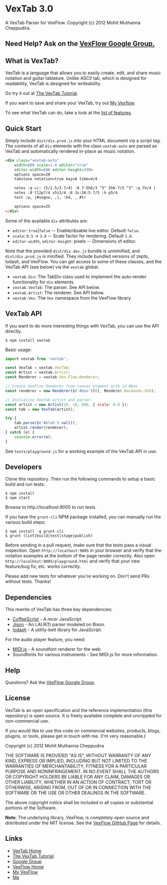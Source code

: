 # VexTab 3.0

A VexTab Parser for VexFlow.
Copyright (c) 2012 Mohit Muthanna Cheppudira.

## Need Help? Ask on the [VexFlow Google Group.](https://groups.google.com/forum/?fromgroups#!forum/vexflow)

## What is VexTab?

VexTab is a language that allows you to easily create, edit, and share music notation and guitar tablature. Unlike ASCII tab, which is designed for readability, VexTab is designed for writeability.

Go try it out at [The VexTab Tutorial](http://vexflow.com/vextab/tutorial.html).

If you want to save and share your VexTab, try out [My Vexflow](http://my.vexflow.com).

To see what VexTab can do, take a look at the [list of features](http://my.vexflow.com/articles/53?source=enabled).

## Quick Start

Simply include `dist/div.prod.js` into your HTML document via a script tag. The contents of all `div` elements with the class `vextab-auto` are parsed as VexTab and automatically rendered in-place as music notation.

```html
<div class="vextab-auto"
    width=680 scale=1.0 editor="true"
    editor-width=680 editor-height=330>
    options space=20
    tabstave notation=true key=A time=4/4

    notes :q =|: (5/2.5/3.7/4) :8 7-5h6/3 ^3^ 5h6-7/5 ^3^ :q 7V/4 |
    notes :8 t12p7/4 s5s3/4 :8 3s:16:5-7/5 :h p5/4
    text :w, |#segno, ,|, :hd, , #tr

    options space=25
</div>
```

Some of the available `div` attributes are:

* `editor`: `true`|`false` -- Enable/disable live editor. Default `false`.
* `scale`: `0.5` -> `3.0` -- Scale factor for rendering. Default `1.0`.
* `editor-width`, `editor-height`: pixels -- Dimensions of editor.

Note that the provided `dist/div.dev.js` bundle is unminified, and `dist/div.prod.js` is minified. They include bundled versions of zepto, lodash, and VexFlow. You can get access to some of these classes, and the VexTab API (see below) via the `vextab` global.

* `vextab.Div`: The TabDiv class used to implement the auto-render functionality for `div` elements.
* `vextab.VexTab`: The parser. See API below.
* `vextab.Artist`: The renderer. See API below.
* `vextab.Vex`: The `Vex` namespace from the VexFlow library.

## VexTab API

If you want to do more interesting things with VexTab, you can use the API directly.

```
$ npm install vextab
```

Basic usage:

```js
import vextab from 'vextab';

const VexTab = vextab.VexTab;
const Artist = vextab.Artist;
const Renderer = vextab.Vex.Flow.Renderer;

// Create VexFlow Renderer from canvas element with id #boo
const renderer = new Renderer($('#boo')[0], Renderer.Backends.SVG);

// Initialize VexTab artist and parser.
const artist = new Artist(10, 10, 600, { scale: 0.8 });
const tab = new VexTab(artist);

try {
    tab.parse($('#blah').val());
    artist.render(renderer);
} catch (e) {
    console.error(e);
}
```

See `tests/playground.js` for a working example of the VexTab API in use.

## Developers

Clone this repository. Then run the following commands to setup a basic build and run tests:

```
$ npm install
$ npm start
```

Browse to http://localhost:9005 to run tests.

If you have the `grunt-cli` NPM package installed, you can manually run the various build steps:

```
$ npm install -g grunt-cli
$ grunt (lint|build|test|stage|publish)
```

Before sending in a pull request, make sure that the tests pass a visual inspection. Open `http://localhost:9005` in your browser and verify that the notation examples at the bottom of the page render correctly. Also open `http://localhost:9005/playground.html` and verify that your new feature/bug fix, etc. works correctly.

Please add new tests for whatever you're working on. Don't send PRs without tests. Thanks!

## Dependencies

This rewrite of VexTab has three key dependencies:

  * [CoffeeScript](http://coffeescript.org/) - A *nicer* JavaScript.
  * [Jison](http://zaach.github.com/jison/) - An LALR(1) parser modeled on Bison.
  * [lodash](http://lodash.com/) - A utility-belt library for JavaScript.

For the audio player feature, you need:

  * [MIDI.js](https://github.com/mudcube/MIDI.js) - A soundfont renderer for the web.
  * Soundfonts for various instruments - See MIDI.js for more information.

## Help

Questions? Ask the [VexFlow Google Group](https://groups.google.com/forum/?fromgroups#!forum/vexflow).

## License

VexTab is an open specification and the reference implementation (this repository) is open source. It is freely available complete and uncrippled for non-commercial use.

If you would like to use this code on commercial websites, products, blogs, plugins, or tools, please get in touch with me. (I'm very reasonable.)

Copyright (c) 2012 Mohit Muthanna Cheppudira

THE SOFTWARE IS PROVIDED "AS IS", WITHOUT WARRANTY OF ANY KIND, EXPRESS OR IMPLIED, INCLUDING BUT NOT LIMITED TO THE WARRANTIES OF MERCHANTABILITY, FITNESS FOR A PARTICULAR PURPOSE AND NONINFRINGEMENT. IN NO EVENT SHALL THE AUTHORS OR COPYRIGHT HOLDERS BE LIABLE FOR ANY CLAIM, DAMAGES OR OTHER LIABILITY, WHETHER IN AN ACTION OF CONTRACT, TORT OR OTHERWISE, ARISING FROM, OUT OF OR IN CONNECTION WITH THE SOFTWARE OR THE USE OR OTHER DEALINGS IN THE SOFTWARE.

The above copyright notice shall be included in all copies or substantial portions of the Software.

**Note**: The underlying library, VexFlow, is completely open source and distributed under the MIT license. See the [VexFlow GitHub Page](http://github.com/0xfe/vexflow) for details.

## Links

* [VexTab Home](http://vexflow.com/vextab/)
* [The VexTab Tutorial](http://vexflow.com/vextab/tutorial.html)
* [Google Group](https://groups.google.com/forum/?fromgroups#!forum/vexflow)
* [VexFlow Home](http://vexflow.com)
* [My VexFlow](http://my.vexflow.com)
* [Me](http://0xfe.muthanna.com)
